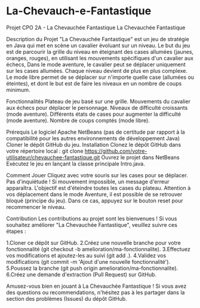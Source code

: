 # La-Chevauch-e-Fantastique
Projet CPO 2A - La Chevauchée Fantastique
La Chevauchée Fantastique

Description du Projet
"La Chevauchée Fantastique" est un jeu de stratégie en Java qui met en scène un cavalier évoluant sur un niveau. Le but du jeu est de parcourir la grille du niveau en éteignant des cases allumées (jaunes, oranges, rouges), en utilisant les mouvements spécifiques d'un cavalier aux échecs, 
Dans le mode aventure, le cavalier peut se déplacer uniquement sur les cases allumées. Chaque niveau devient de plus en plus complexe.
Le mode libre permet de se déplacer sur n'importe quelle case (allumées ou éteintes), et dont le but est de faire les niveaux en un nombre de coups minimum.

Fonctionnalités
Plateau de jeu basé sur une grille.
Mouvements du cavalier aux échecs pour déplacer le personnage.
Niveaux de difficulté croissants (mode aventure).
Différents états de cases pour augmenter la difficulté (mode aventure).
Nombre de coups comptés (mode libre).

Prérequis
Le logiciel Apache NetBeans (pas de certitude par rapport à la compatibilité pour les autres environnements de développement Java)
Cloner le dépôt GitHub du jeu.
Installation
Clonez le dépôt GitHub dans votre répertoire local :
    git clone https://github.com/votre-utilisateur/chevauchee-fantastique.git
Ouvrez le projet dans NetBeans
Exécutez le jeu en lançant la classe principale Intro.java.

Comment Jouer
Cliquez avec votre souris sur les cases pour se déplacer. 
Pas d'inquiétude ! Si mouvement impossible, un message d'erreur apparaîtra.
L'objectif est d'éteindre toutes les cases du plateau.
Attention à vos déplacement dans le mode Aventure, il est possible de se retrouver bloqué (principe du jeu). Dans ce cas, appuyez sur le bouton reset pour recommencer le niveau.

Contribution
Les contributions au projet sont les bienvenues ! Si vous souhaitez améliorer "La Chevauchée Fantastique", veuillez suivre ces étapes :

1.Cloner ce dépôt sur GitHub.
2.Créez une nouvelle branche pour votre fonctionnalité (git checkout -b amelioration/ma-fonctionnalite).
3.Effectuez vos modifications et ajoutez-les au suivi (git add .).
4.Validez vos modifications (git commit -m 'Ajout d'une nouvelle fonctionnalité').
5.Poussez la branche (git push origin amelioration/ma-fonctionnalite).
6.Créez une demande d'extraction (Pull Request) sur GitHub.


Amusez-vous bien en jouant à La Chevauchée Fantastique ! Si vous avez des questions ou recommendations, n'hésitez pas à les partager dans la section des problèmes (Issues) du dépôt GitHub.

